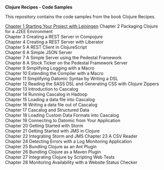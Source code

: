 **Clojure Recipes - Code Samples**

This repository contains the code samples from the book Clojure Recipes. 

[Chapter 1 Starting Your Project with Leiningen](https://github.com/juliangamble/clojure-recipes/tree/master/ch-01-leiningen)
Chapter 2 Packaging Clojure for a J2EE Environment  
Chapter 3 Creating a REST Server in Compojure  
Chapter 4 Creating a REST Server with Liberator  
Chapter 5 A REST Client in ClojureScript  
Chapter 6 A Simple JSON Server  
Chapter 7 A Simple Server using the Pedestal Framework  
Chapter 8 A Stock Ticker on the Pedestal Framework Server  
Chapter 9 Simplifying Logging with a Macro  
Chapter 10 Extending the Compiler with a Macro  
Chapter 11 Simplifying Datomic Syntax by Writing a DSL  
Chapter 12 Reading the SASS DSL and Generating CSS with  Clojure Zippers  
Chapter 13 Introduction to Cascalog  
Chapter 14 Running Cascalog in Hadoop  
Chapter 15 Loading a data file into Cascalog  
Chapter 16 Writing a data file out of Cascalog  
Chapter 17 Cascalog and Structured Data  
Chapter 18 Loading Custom Data Formats into Cascalog  
Chapter 19 Connecting to Datomic from Your Application  
Chapter 20 Getting Started with Storm  
Chapter 21 Getting Started with JMS in Clojure  
Chapter 22 Integrating Storm and JMS 
Chapter 23 A CSV Reader  
Chapter 24 Detecting Errors with a Log Monitoring Application  
Chapter 25 Bundling Clojure as an Ant Plugin  
Chapter 26 Bundling Clojure as a Maven Plugin  
Chapter 27 Integrating Clojure by Scripting Web Tests  
Chapter 28 Monitoring Availability with a Website Status Checker  
